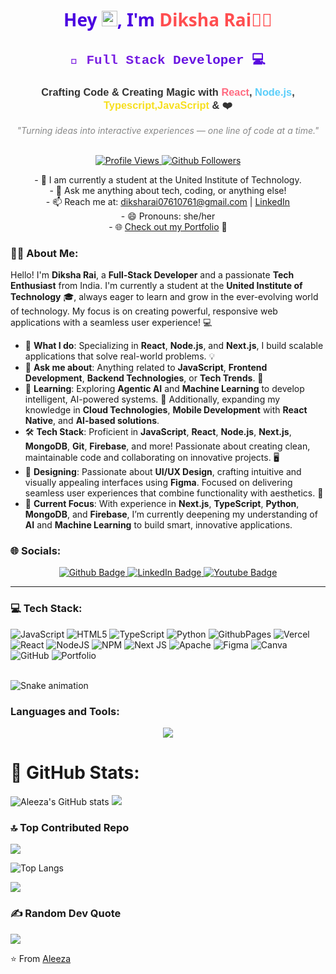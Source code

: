 <h1 align="center" style="font-family: 'Segoe UI', Tahoma, Geneva, Verdana, sans-serif; color: #4A00E0;">
  Hey 
  <img src="https://raw.githubusercontent.com/iampavangandhi/iampavangandhi/master/gifs/Hi.gif" height="25px" width="25px">, 
  I'm <span style="color:#FF4E50;">Diksha Rai👩‍💻</span>
</h1>

<h2 align="center" style="font-family: 'Courier New', Courier, monospace; background: linear-gradient(to right, #8E2DE2, #4A00E0); -webkit-background-clip: text; color: transparent;">
  🚀 Full Stack Developer 💻
</h2>

<h3 align="center" style="font-family: 'Poppins', sans-serif; color: #333;">
  Crafting Code &amp; Creating Magic with <span style="color:#FF6B81;">React</span>, <span style="color:#5BCEFA;">Node.js</span>, <span style="color:#F7DF1E;">Typescript,JavaScript</span> &amp; ❤️
</h3>

<p align="center" style="font-style: italic; color: #888;">
  "Turning ideas into interactive experiences — one line of code at a time."
</p>

<br>

<div align="center">
<!-- Profile Views Badge -->
  <a href="https://github.com/Aleeze123">
    <img src="https://komarev.com/ghpvc/?username=Aleeze123&label=Profile%20Views&color=blue&style=flat" alt="Profile Views"/>
  </a>
<!--   <a href="https://github.com/Aleeze123">
  <img src="https://profile-counter.glitch.me/Aleeze123/count.svg" alt="Profile Views"/>
</a> -->
  <a href="https://github.com/Aleeze123?tab=followers">
    <img src="https://img.shields.io/github/followers/Aleeze123?label=Followers&style=social" alt="Github Followers"/>
  </a>
  <p>
    - 🔭 I am currently a student at the United Institute of Technology. <br>
    - 💬 Ask me anything about tech, coding, or anything else!<br>
    - 📫 Reach me at: <a href="mailto:diksharai07610761@gmail.com">diksharai07610761@gmail.com</a> | <a href="https://www.linkedin.com/in/aleeza-a-i68735305/">LinkedIn</a><br>
    - 😄 Pronouns: she/her<br>
    - 🌐 <a href="https://next-js-milestone02-portfolio.vercel.app/">Check out my Portfolio</a> 🌟
  </p>
</div>

### 🧑‍💻 About Me:

Hello! I'm **Diksha Rai**, a **Full-Stack Developer** and a passionate **Tech Enthusiast** from India. I'm currently a student at the **United Institute of Technology** 🎓, always eager to learn and grow in the ever-evolving world of technology. My focus is on creating powerful, responsive web applications with a seamless user experience! 💻

- 🔭 **What I do**: Specializing in **React**, **Node.js**, and **Next.js**, I build scalable applications that solve real-world problems. 💡
- 💬 **Ask me about**: Anything related to **JavaScript**, **Frontend Development**, **Backend Technologies**, or **Tech Trends**.  🤖
- 🌱 **Learning**: Exploring **Agentic AI** and **Machine Learning** to develop intelligent, AI-powered systems. 🚀 Additionally, expanding my knowledge in **Cloud Technologies**, **Mobile Development** with **React Native**, and **AI-based solutions**.
- 🛠️ **Tech Stack**: Proficient in **JavaScript**, **React**, **Node.js**, **Next.js**, **MongoDB**, **Git**, **Firebase**, and more! Passionate about creating clean, maintainable code and collaborating on innovative projects. 🖥️
- 🎨 **Designing**: Passionate about **UI/UX Design**, crafting intuitive and visually appealing interfaces using **Figma**. Focused on delivering seamless user experiences that combine functionality with aesthetics. 🌟
- 💼 **Current Focus**: With experience in **Next.js**, **TypeScript**, **Python**, **MongoDB**, and **Firebase**, I’m currently deepening my understanding of **AI** and **Machine Learning** to build smart, innovative applications.

### 🌐 Socials:

<div align="center">
  <a href="https://github.com/Aleeze123">
    <img src="https://img.shields.io/badge/Github-coral?style=for-the-badge&logo=Github&logoColor=white" alt="Github Badge"/>
  </a>
  <a href="https://www.linkedin.com/in/diksha-rai-553a92297/">
    <img src="https://img.shields.io/badge/LinkedIn-blue?style=for-the-badge&logo=linkedIn&logoColor=white" alt="LinkedIn Badge"/>
  </a>
  <a href="https://www.youtube.com/@Diksharai0761">
    <img src="https://img.shields.io/badge/Youtube-maroon?style=for-the-badge&logo=Youtube&logoColor=white" alt="Youtube Badge"/>
  </a>
</div>

---



 ### 💻 Tech Stack:
![JavaScript](https://img.shields.io/badge/javascript-%23323330.svg?style=for-the-badge&logo=javascript&logoColor=%23F7DF1E) 
![HTML5](https://img.shields.io/badge/html5-%23E34F26.svg?style=for-the-badge&logo=html5&logoColor=white) 
![TypeScript](https://img.shields.io/badge/typescript-%23007ACC.svg?style=for-the-badge&logo=typescript&logoColor=white) 
![Python](https://img.shields.io/badge/python-3670A0?style=for-the-badge&logo=python&logoColor=ffdd54) 
![GithubPages](https://img.shields.io/badge/github%20pages-121013?style=for-the-badge&logo=github&logoColor=white) 
![Vercel](https://img.shields.io/badge/vercel-%23000000.svg?style=for-the-badge&logo=vercel&logoColor=white) 
![React](https://img.shields.io/badge/react-%2320232a.svg?style=for-the-badge&logo=react&logoColor=%2361DAFB) 
![NodeJS](https://img.shields.io/badge/node.js-6DA55F?style=for-the-badge&logo=node.js&logoColor=white) 
![NPM](https://img.shields.io/badge/NPM-%23CB3837.svg?style=for-the-badge&logo=npm&logoColor=white) 
![Next JS](https://img.shields.io/badge/Next-black?style=for-the-badge&logo=next.js&logoColor=white) 
![Apache](https://img.shields.io/badge/apache-%23D42029.svg?style=for-the-badge&logo=apache&logoColor=white) 
![Figma](https://img.shields.io/badge/figma-%23F24E1E.svg?style=for-the-badge&logo=figma&logoColor=white) 
![Canva](https://img.shields.io/badge/Canva-%2300C4CC.svg?style=for-the-badge&logo=Canva&logoColor=white) 
![GitHub](https://img.shields.io/badge/github-%23121011.svg?style=for-the-badge&logo=github&logoColor=white) 
![Portfolio](https://img.shields.io/badge/Portfolio-%23000000.svg?style=for-the-badge&logo=firefox&logoColor=#FF7139)

<br clear="both">

<img src="https://raw.githubusercontent.com/diksharai0761/diksharai0761/output/snake.svg" alt="Snake animation" />

###

### Languages and Tools:


<p align="center">
  <a href="https://skillicons.dev">
    <img src="https://skillicons.dev/icons?i=git,typescript,javascript,github,npm,nextjs,react,linux,mongodb,python,firebase,kubernetes,docker,c,cs,angular,apple,bootstrap,cloudflare,css,dart,discord,figma,flutter,gitlab,gmail,ai,instagram,linkedin,prisma,pycharm,redux,svg,twitter,vite,vscode" />
  </a>
</p>

# 🚀 GitHub Stats:
![Aleeza's GitHub stats](https://github-readme-stats.vercel.app/api?username=Aleeze123&show_icons=true&theme=dark)
![](https://github-readme-activity-graph.vercel.app/graph?username=Aleeze123&bg_color=000000&color=ffffff&line=1100ff&point=ffffff&area=true&hide_border=true)

### 🔝 Top Contributed Repo
![](https://github-contributor-stats.vercel.app/api?username=Aleeze123&limit=5&theme=dark&combine_all_yearly_contributions=true)

![Top Langs](https://github-readme-stats.vercel.app/api/top-langs/?username=Aleeze123&theme=dark)

![](https://github-readme-streak-stats.herokuapp.com/?user=Aleeze123&theme=dark&hide_border=false)<br/>


### ✍️ Random Dev Quote
![](https://quotes-github-readme.vercel.app/api?type=horizontal&theme=radical)

⭐️ From <a href="https://github.com/Aleeze123#:~:text=Aleeze,-Aleeze123%20%C2%B7%20she">Aleeza</a> 
